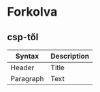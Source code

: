 # Forkolva
## csp-től

| Syntax      | Description |
| ----------- | ----------- |
| Header      | Title       |
| Paragraph   | Text        |
